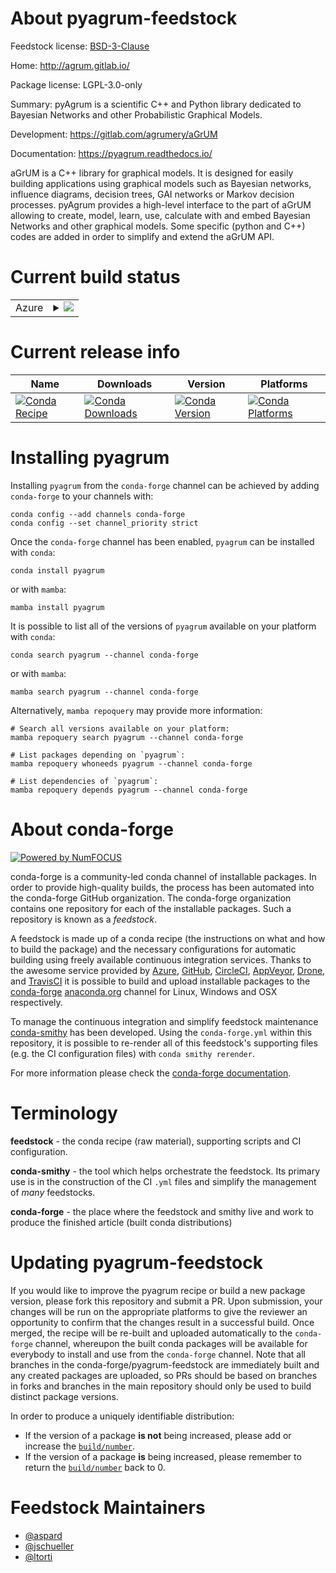 About pyagrum-feedstock
=======================

Feedstock license: [BSD-3-Clause](https://github.com/conda-forge/pyagrum-feedstock/blob/main/LICENSE.txt)

Home: http://agrum.gitlab.io/

Package license: LGPL-3.0-only

Summary: pyAgrum is a scientific C++ and Python library dedicated to Bayesian Networks and other Probabilistic Graphical Models.

Development: https://gitlab.com/agrumery/aGrUM

Documentation: https://pyagrum.readthedocs.io/

aGrUM is a C++ library for graphical models. It is designed for easily building applications
using graphical models such as Bayesian networks, influence diagrams, decision trees, GAI networks
or Markov decision processes. pyAgrum provides a high-level interface to the part of aGrUM allowing
to create, model, learn, use, calculate with and embed Bayesian Networks and other graphical models.
Some specific (python and C++) codes are added in order to simplify and extend the aGrUM API.


Current build status
====================


<table>
    
  <tr>
    <td>Azure</td>
    <td>
      <details>
        <summary>
          <a href="https://dev.azure.com/conda-forge/feedstock-builds/_build/latest?definitionId=838&branchName=main">
            <img src="https://dev.azure.com/conda-forge/feedstock-builds/_apis/build/status/pyagrum-feedstock?branchName=main">
          </a>
        </summary>
        <table>
          <thead><tr><th>Variant</th><th>Status</th></tr></thead>
          <tbody><tr>
              <td>linux_64_numpy2.0python3.10.____cpython</td>
              <td>
                <a href="https://dev.azure.com/conda-forge/feedstock-builds/_build/latest?definitionId=838&branchName=main">
                  <img src="https://dev.azure.com/conda-forge/feedstock-builds/_apis/build/status/pyagrum-feedstock?branchName=main&jobName=linux&configuration=linux%20linux_64_numpy2.0python3.10.____cpython" alt="variant">
                </a>
              </td>
            </tr><tr>
              <td>linux_64_numpy2.0python3.11.____cpython</td>
              <td>
                <a href="https://dev.azure.com/conda-forge/feedstock-builds/_build/latest?definitionId=838&branchName=main">
                  <img src="https://dev.azure.com/conda-forge/feedstock-builds/_apis/build/status/pyagrum-feedstock?branchName=main&jobName=linux&configuration=linux%20linux_64_numpy2.0python3.11.____cpython" alt="variant">
                </a>
              </td>
            </tr><tr>
              <td>linux_64_numpy2.0python3.12.____cpython</td>
              <td>
                <a href="https://dev.azure.com/conda-forge/feedstock-builds/_build/latest?definitionId=838&branchName=main">
                  <img src="https://dev.azure.com/conda-forge/feedstock-builds/_apis/build/status/pyagrum-feedstock?branchName=main&jobName=linux&configuration=linux%20linux_64_numpy2.0python3.12.____cpython" alt="variant">
                </a>
              </td>
            </tr><tr>
              <td>linux_64_numpy2python3.13.____cp313</td>
              <td>
                <a href="https://dev.azure.com/conda-forge/feedstock-builds/_build/latest?definitionId=838&branchName=main">
                  <img src="https://dev.azure.com/conda-forge/feedstock-builds/_apis/build/status/pyagrum-feedstock?branchName=main&jobName=linux&configuration=linux%20linux_64_numpy2python3.13.____cp313" alt="variant">
                </a>
              </td>
            </tr><tr>
              <td>linux_aarch64_numpy2.0python3.10.____cpython</td>
              <td>
                <a href="https://dev.azure.com/conda-forge/feedstock-builds/_build/latest?definitionId=838&branchName=main">
                  <img src="https://dev.azure.com/conda-forge/feedstock-builds/_apis/build/status/pyagrum-feedstock?branchName=main&jobName=linux&configuration=linux%20linux_aarch64_numpy2.0python3.10.____cpython" alt="variant">
                </a>
              </td>
            </tr><tr>
              <td>linux_aarch64_numpy2.0python3.11.____cpython</td>
              <td>
                <a href="https://dev.azure.com/conda-forge/feedstock-builds/_build/latest?definitionId=838&branchName=main">
                  <img src="https://dev.azure.com/conda-forge/feedstock-builds/_apis/build/status/pyagrum-feedstock?branchName=main&jobName=linux&configuration=linux%20linux_aarch64_numpy2.0python3.11.____cpython" alt="variant">
                </a>
              </td>
            </tr><tr>
              <td>linux_aarch64_numpy2.0python3.12.____cpython</td>
              <td>
                <a href="https://dev.azure.com/conda-forge/feedstock-builds/_build/latest?definitionId=838&branchName=main">
                  <img src="https://dev.azure.com/conda-forge/feedstock-builds/_apis/build/status/pyagrum-feedstock?branchName=main&jobName=linux&configuration=linux%20linux_aarch64_numpy2.0python3.12.____cpython" alt="variant">
                </a>
              </td>
            </tr><tr>
              <td>linux_aarch64_numpy2python3.13.____cp313</td>
              <td>
                <a href="https://dev.azure.com/conda-forge/feedstock-builds/_build/latest?definitionId=838&branchName=main">
                  <img src="https://dev.azure.com/conda-forge/feedstock-builds/_apis/build/status/pyagrum-feedstock?branchName=main&jobName=linux&configuration=linux%20linux_aarch64_numpy2python3.13.____cp313" alt="variant">
                </a>
              </td>
            </tr><tr>
              <td>osx_64_numpy2.0python3.10.____cpython</td>
              <td>
                <a href="https://dev.azure.com/conda-forge/feedstock-builds/_build/latest?definitionId=838&branchName=main">
                  <img src="https://dev.azure.com/conda-forge/feedstock-builds/_apis/build/status/pyagrum-feedstock?branchName=main&jobName=osx&configuration=osx%20osx_64_numpy2.0python3.10.____cpython" alt="variant">
                </a>
              </td>
            </tr><tr>
              <td>osx_64_numpy2.0python3.11.____cpython</td>
              <td>
                <a href="https://dev.azure.com/conda-forge/feedstock-builds/_build/latest?definitionId=838&branchName=main">
                  <img src="https://dev.azure.com/conda-forge/feedstock-builds/_apis/build/status/pyagrum-feedstock?branchName=main&jobName=osx&configuration=osx%20osx_64_numpy2.0python3.11.____cpython" alt="variant">
                </a>
              </td>
            </tr><tr>
              <td>osx_64_numpy2.0python3.12.____cpython</td>
              <td>
                <a href="https://dev.azure.com/conda-forge/feedstock-builds/_build/latest?definitionId=838&branchName=main">
                  <img src="https://dev.azure.com/conda-forge/feedstock-builds/_apis/build/status/pyagrum-feedstock?branchName=main&jobName=osx&configuration=osx%20osx_64_numpy2.0python3.12.____cpython" alt="variant">
                </a>
              </td>
            </tr><tr>
              <td>osx_64_numpy2python3.13.____cp313</td>
              <td>
                <a href="https://dev.azure.com/conda-forge/feedstock-builds/_build/latest?definitionId=838&branchName=main">
                  <img src="https://dev.azure.com/conda-forge/feedstock-builds/_apis/build/status/pyagrum-feedstock?branchName=main&jobName=osx&configuration=osx%20osx_64_numpy2python3.13.____cp313" alt="variant">
                </a>
              </td>
            </tr><tr>
              <td>osx_arm64_numpy2.0python3.10.____cpython</td>
              <td>
                <a href="https://dev.azure.com/conda-forge/feedstock-builds/_build/latest?definitionId=838&branchName=main">
                  <img src="https://dev.azure.com/conda-forge/feedstock-builds/_apis/build/status/pyagrum-feedstock?branchName=main&jobName=osx&configuration=osx%20osx_arm64_numpy2.0python3.10.____cpython" alt="variant">
                </a>
              </td>
            </tr><tr>
              <td>osx_arm64_numpy2.0python3.11.____cpython</td>
              <td>
                <a href="https://dev.azure.com/conda-forge/feedstock-builds/_build/latest?definitionId=838&branchName=main">
                  <img src="https://dev.azure.com/conda-forge/feedstock-builds/_apis/build/status/pyagrum-feedstock?branchName=main&jobName=osx&configuration=osx%20osx_arm64_numpy2.0python3.11.____cpython" alt="variant">
                </a>
              </td>
            </tr><tr>
              <td>osx_arm64_numpy2.0python3.12.____cpython</td>
              <td>
                <a href="https://dev.azure.com/conda-forge/feedstock-builds/_build/latest?definitionId=838&branchName=main">
                  <img src="https://dev.azure.com/conda-forge/feedstock-builds/_apis/build/status/pyagrum-feedstock?branchName=main&jobName=osx&configuration=osx%20osx_arm64_numpy2.0python3.12.____cpython" alt="variant">
                </a>
              </td>
            </tr><tr>
              <td>osx_arm64_numpy2python3.13.____cp313</td>
              <td>
                <a href="https://dev.azure.com/conda-forge/feedstock-builds/_build/latest?definitionId=838&branchName=main">
                  <img src="https://dev.azure.com/conda-forge/feedstock-builds/_apis/build/status/pyagrum-feedstock?branchName=main&jobName=osx&configuration=osx%20osx_arm64_numpy2python3.13.____cp313" alt="variant">
                </a>
              </td>
            </tr><tr>
              <td>win_64_numpy2.0python3.10.____cpython</td>
              <td>
                <a href="https://dev.azure.com/conda-forge/feedstock-builds/_build/latest?definitionId=838&branchName=main">
                  <img src="https://dev.azure.com/conda-forge/feedstock-builds/_apis/build/status/pyagrum-feedstock?branchName=main&jobName=win&configuration=win%20win_64_numpy2.0python3.10.____cpython" alt="variant">
                </a>
              </td>
            </tr><tr>
              <td>win_64_numpy2.0python3.11.____cpython</td>
              <td>
                <a href="https://dev.azure.com/conda-forge/feedstock-builds/_build/latest?definitionId=838&branchName=main">
                  <img src="https://dev.azure.com/conda-forge/feedstock-builds/_apis/build/status/pyagrum-feedstock?branchName=main&jobName=win&configuration=win%20win_64_numpy2.0python3.11.____cpython" alt="variant">
                </a>
              </td>
            </tr><tr>
              <td>win_64_numpy2.0python3.12.____cpython</td>
              <td>
                <a href="https://dev.azure.com/conda-forge/feedstock-builds/_build/latest?definitionId=838&branchName=main">
                  <img src="https://dev.azure.com/conda-forge/feedstock-builds/_apis/build/status/pyagrum-feedstock?branchName=main&jobName=win&configuration=win%20win_64_numpy2.0python3.12.____cpython" alt="variant">
                </a>
              </td>
            </tr><tr>
              <td>win_64_numpy2python3.13.____cp313</td>
              <td>
                <a href="https://dev.azure.com/conda-forge/feedstock-builds/_build/latest?definitionId=838&branchName=main">
                  <img src="https://dev.azure.com/conda-forge/feedstock-builds/_apis/build/status/pyagrum-feedstock?branchName=main&jobName=win&configuration=win%20win_64_numpy2python3.13.____cp313" alt="variant">
                </a>
              </td>
            </tr>
          </tbody>
        </table>
      </details>
    </td>
  </tr>
</table>

Current release info
====================

| Name | Downloads | Version | Platforms |
| --- | --- | --- | --- |
| [![Conda Recipe](https://img.shields.io/badge/recipe-pyagrum-green.svg)](https://anaconda.org/conda-forge/pyagrum) | [![Conda Downloads](https://img.shields.io/conda/dn/conda-forge/pyagrum.svg)](https://anaconda.org/conda-forge/pyagrum) | [![Conda Version](https://img.shields.io/conda/vn/conda-forge/pyagrum.svg)](https://anaconda.org/conda-forge/pyagrum) | [![Conda Platforms](https://img.shields.io/conda/pn/conda-forge/pyagrum.svg)](https://anaconda.org/conda-forge/pyagrum) |

Installing pyagrum
==================

Installing `pyagrum` from the `conda-forge` channel can be achieved by adding `conda-forge` to your channels with:

```
conda config --add channels conda-forge
conda config --set channel_priority strict
```

Once the `conda-forge` channel has been enabled, `pyagrum` can be installed with `conda`:

```
conda install pyagrum
```

or with `mamba`:

```
mamba install pyagrum
```

It is possible to list all of the versions of `pyagrum` available on your platform with `conda`:

```
conda search pyagrum --channel conda-forge
```

or with `mamba`:

```
mamba search pyagrum --channel conda-forge
```

Alternatively, `mamba repoquery` may provide more information:

```
# Search all versions available on your platform:
mamba repoquery search pyagrum --channel conda-forge

# List packages depending on `pyagrum`:
mamba repoquery whoneeds pyagrum --channel conda-forge

# List dependencies of `pyagrum`:
mamba repoquery depends pyagrum --channel conda-forge
```


About conda-forge
=================

[![Powered by
NumFOCUS](https://img.shields.io/badge/powered%20by-NumFOCUS-orange.svg?style=flat&colorA=E1523D&colorB=007D8A)](https://numfocus.org)

conda-forge is a community-led conda channel of installable packages.
In order to provide high-quality builds, the process has been automated into the
conda-forge GitHub organization. The conda-forge organization contains one repository
for each of the installable packages. Such a repository is known as a *feedstock*.

A feedstock is made up of a conda recipe (the instructions on what and how to build
the package) and the necessary configurations for automatic building using freely
available continuous integration services. Thanks to the awesome service provided by
[Azure](https://azure.microsoft.com/en-us/services/devops/), [GitHub](https://github.com/),
[CircleCI](https://circleci.com/), [AppVeyor](https://www.appveyor.com/),
[Drone](https://cloud.drone.io/welcome), and [TravisCI](https://travis-ci.com/)
it is possible to build and upload installable packages to the
[conda-forge](https://anaconda.org/conda-forge) [anaconda.org](https://anaconda.org/)
channel for Linux, Windows and OSX respectively.

To manage the continuous integration and simplify feedstock maintenance
[conda-smithy](https://github.com/conda-forge/conda-smithy) has been developed.
Using the ``conda-forge.yml`` within this repository, it is possible to re-render all of
this feedstock's supporting files (e.g. the CI configuration files) with ``conda smithy rerender``.

For more information please check the [conda-forge documentation](https://conda-forge.org/docs/).

Terminology
===========

**feedstock** - the conda recipe (raw material), supporting scripts and CI configuration.

**conda-smithy** - the tool which helps orchestrate the feedstock.
                   Its primary use is in the construction of the CI ``.yml`` files
                   and simplify the management of *many* feedstocks.

**conda-forge** - the place where the feedstock and smithy live and work to
                  produce the finished article (built conda distributions)


Updating pyagrum-feedstock
==========================

If you would like to improve the pyagrum recipe or build a new
package version, please fork this repository and submit a PR. Upon submission,
your changes will be run on the appropriate platforms to give the reviewer an
opportunity to confirm that the changes result in a successful build. Once
merged, the recipe will be re-built and uploaded automatically to the
`conda-forge` channel, whereupon the built conda packages will be available for
everybody to install and use from the `conda-forge` channel.
Note that all branches in the conda-forge/pyagrum-feedstock are
immediately built and any created packages are uploaded, so PRs should be based
on branches in forks and branches in the main repository should only be used to
build distinct package versions.

In order to produce a uniquely identifiable distribution:
 * If the version of a package **is not** being increased, please add or increase
   the [``build/number``](https://docs.conda.io/projects/conda-build/en/latest/resources/define-metadata.html#build-number-and-string).
 * If the version of a package **is** being increased, please remember to return
   the [``build/number``](https://docs.conda.io/projects/conda-build/en/latest/resources/define-metadata.html#build-number-and-string)
   back to 0.

Feedstock Maintainers
=====================

* [@aspard](https://github.com/aspard/)
* [@jschueller](https://github.com/jschueller/)
* [@ltorti](https://github.com/ltorti/)

